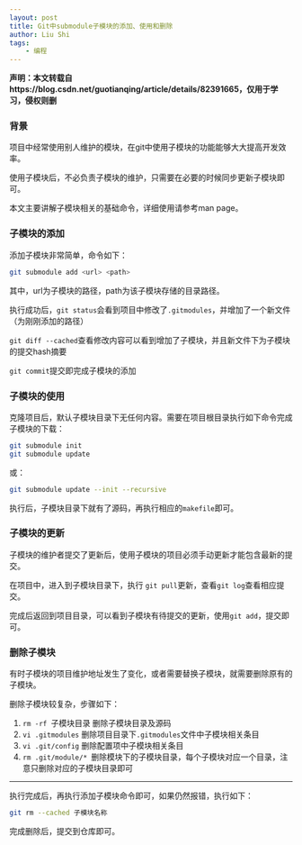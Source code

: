 ```yaml
---
layout: post
title: Git中submodule子模块的添加、使用和删除
author: Liu Shi
tags:
    - 编程
---
```


**声明：本文转载自https://blog.csdn.net/guotianqing/article/details/82391665，仅用于学习，侵权则删**

### 背景
项目中经常使用别人维护的模块，在git中使用子模块的功能能够大大提高开发效率。

使用子模块后，不必负责子模块的维护，只需要在必要的时候同步更新子模块即可。

本文主要讲解子模块相关的基础命令，详细使用请参考man page。

### 子模块的添加
添加子模块非常简单，命令如下：
```bash
git submodule add <url> <path>
```
其中，url为子模块的路径，path为该子模块存储的目录路径。

执行成功后，`git status`会看到项目中修改了`.gitmodules`，并增加了一个新文件（为刚刚添加的路径）

`git diff --cached`查看修改内容可以看到增加了子模块，并且新文件下为子模块的提交hash摘要

`git commit`提交即完成子模块的添加

### 子模块的使用
克隆项目后，默认子模块目录下无任何内容。需要在项目根目录执行如下命令完成子模块的下载：
```bash
git submodule init
git submodule update
```
或：
```bash
git submodule update --init --recursive
```
执行后，子模块目录下就有了源码，再执行相应的`makefile`即可。

### 子模块的更新
子模块的维护者提交了更新后，使用子模块的项目必须手动更新才能包含最新的提交。

在项目中，进入到子模块目录下，执行 `git pull`更新，查看`git log`查看相应提交。

完成后返回到项目目录，可以看到子模块有待提交的更新，使用`git add`，提交即可。

### 删除子模块
有时子模块的项目维护地址发生了变化，或者需要替换子模块，就需要删除原有的子模块。

删除子模块较复杂，步骤如下：

1. `rm -rf `子模块目录 删除子模块目录及源码
2. `vi .gitmodules` 删除项目目录下`.gitmodules`文件中子模块相关条目
3. `vi .git/config` 删除配置项中子模块相关条目
4. `rm .git/module/* `删除模块下的子模块目录，每个子模块对应一个目录，注意只删除对应的子模块目录即可

---

执行完成后，再执行添加子模块命令即可，如果仍然报错，执行如下：
```bash
git rm --cached 子模块名称
```
完成删除后，提交到仓库即可。
